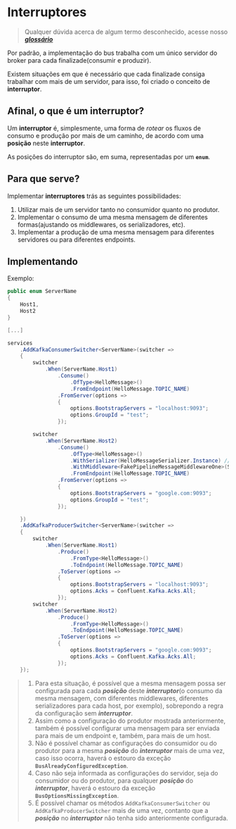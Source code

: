 # Interruptores

> Qualquer dúvida acerca de algum termo desconhecido, acesse nosso [**_glossário_**](glossario.md)

Por padrão, a implementação do bus trabalha com um único servidor do broker para cada finalizade(consumir e produzir).

Existem situações em que é necessário que cada finalizade consiga trabalhar com mais de um servidor, para isso, foi criado o conceito de __**interruptor**__.

## Afinal, o que é um interruptor?

Um __**interruptor**__ é, simplesmente, uma forma de _rotear_ os fluxos de consumo e produção por mais de um caminho, de acordo com uma __**posição**__ neste __**interruptor**__.

As posições do interruptor são, em suma, representadas por um **`enum`**.

## Para que serve?  

Implementar __**interruptores**__ trás as seguintes possibilidades:

1. Utilizar mais de um servidor tanto no consumidor quanto no produtor.
2. Implementar o consumo de uma mesma mensagem de diferentes formas(ajustando os middlewares, os serializadores, etc).
3. Implementar a produção de uma mesma mensagem para diferentes servidores ou para diferentes endpoints.

## Implementando

Exemplo:

```csharp
public enum ServerName
{
    Host1,
    Host2
}

[...]

services
    .AddKafkaConsumerSwitcher<ServerName>(switcher =>
    {
        switcher
            .When(ServerName.Host1)
                .Consume()
                    .OfType<HelloMessage>()
                    .FromEndpoint(HelloMessage.TOPIC_NAME)
                .FromServer(options =>
                {
                    options.BootstrapServers = "localhost:9093";
                    options.GroupId = "test";
                });

        switcher
            .When(ServerName.Host2)
                .Consume()
                    .OfType<HelloMessage>()
                    .WithSerializer(HelloMessageSerializer.Instance) // Serializador opcional
                    .WithMiddleware<FakePipelineMessageMiddlewareOne>(ServiceLifetime.Transient) // Middleware optional
                    .FromEndpoint(HelloMessage.TOPIC_NAME)
                .FromServer(options =>
                {
                    options.BootstrapServers = "google.com:9093";
                    options.GroupId = "test";
                });

    })
    .AddKafkaProducerSwitcher<ServerName>(switcher =>
    {
        switcher
            .When(ServerName.Host1)
                .Produce()
                    .FromType<HelloMessage>()
                    .ToEndpoint(HelloMessage.TOPIC_NAME)
                .ToServer(options =>
                {
                    options.BootstrapServers = "localhost:9093";
                    options.Acks = Confluent.Kafka.Acks.All;
                });
        switcher
            .When(ServerName.Host2)
                .Produce()
                    .FromType<HelloMessage>()
                    .ToEndpoint(HelloMessage.TOPIC_NAME)
                .ToServer(options =>
                {
                    options.BootstrapServers = "google.com:9093";
                    options.Acks = Confluent.Kafka.Acks.All;
                });
    });
```

> 1. Para esta situação, é possível que a mesma mensagem possa ser configurada para cada _**posição**_ deste _**interruptor**_(o consumo da mesma mensagem, com diferentes middlewares, diferentes serializadores para cada host, por exemplo), sobrepondo a regra da configuração sem _**interruptor**_.
> 2. Assim como a configuração do produtor mostrada anteriormente, também é possível configurar uma mensagem para ser enviada para mais de um endpoint e, também, para mais de um host.
> 3. Não é possível chamar as configurações do consumidor ou do produtor para a mesma _**posição**_ do _**interruptor**_ mais de uma vez, caso isso ocorra, haverá o estouro da exceção **`BusAlreadyConfiguredException`**.
> 4. Caso não seja informada as configurações do servidor, seja do consumidor ou do produtor, para qualquer _**posição**_ do _**interruptor**_, haverá o estouro da exceção **`BusOptionsMissingException`**.
> 5. É possível chamar os métodos `AddKafkaConsumerSwitcher` ou `AddKafkaProducerSwitcher` mais de uma vez, contanto que a _**posição**_ no _**interruptor**_ não tenha sido anteriormente configurada.
